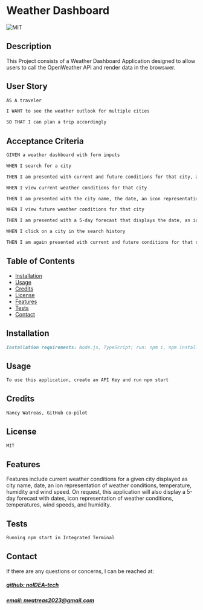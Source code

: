 # Weather Dashboard
![MIT](https://img.shields.io/badge/License-MIT-blue)
 

## Description
This Project consists of a Weather Dashboard Application designed to allow users to call the OpenWeather API and render data in the browswer.

## User Story

```md
AS A traveler

I WANT to see the weather outlook for multiple cities

SO THAT I can plan a trip accordingly
```

## Acceptance Criteria

```md
GIVEN a weather dashboard with form inputs

WHEN I search for a city

THEN I am presented with current and future conditions for that city, and that city is added to the search history

WHEN I view current weather conditions for that city

THEN I am presented with the city name, the date, an icon representation of weather conditions, a description of the weather for the icon's alt tag, the temperature, the humidity, and the wind speed

WHEN I view future weather conditions for that city

THEN I am presented with a 5-day forecast that displays the date, an icon representation of weather conditions, the temperature, the wind speed, and the humidity

WHEN I click on a city in the search history

THEN I am again presented with current and future conditions for that city
```

## Table of Contents
- [Installation](#installation)
- [Usage](#usage)
- [Credits](#credits)
- [License](#license)
- [Features](#features)
- [Tests](#tests)
- [Contact](#contact)

## Installation
```md
Installation requirements: Node.js, TypeScript; run: npm i, npm install express, npm build, npm run dev, and npm i json-server
```

## Usage
```md
To use this application, create an API Key and run npm start
```

## Credits
```md
Nancy Watreas, GitHub co-pilot
```

## License
```md
MIT
```

## Features
Features include current weather conditions for a given city displayed as city name, date, an ion representation of weather conditions, temperature, humidity and wind speed. On request, this application will also display a 5-day forecast with dates, icon representation of weather conditions, temperatures, wind speeds, and humidity.

## Tests
```md
Running npm start in Integrated Terminal
```

## Contact
 
If there are any questions or concerns, I can be reached at:
##### [github: noIDEA-tech](https://github.com/noIDEA-tech)
##### [email: nwatreas2023@gmail.com](mailto:nwatreas2023@gmail.com)
 
